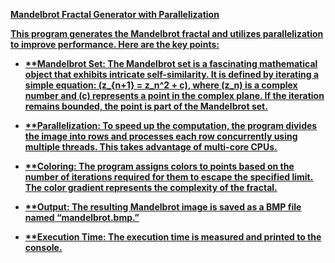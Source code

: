 <u><b>Mandelbrot Fractal Generator with Parallelization<u><b>

This program generates the Mandelbrot fractal and utilizes parallelization to improve performance. Here are the key points:

- **Mandelbrot Set: The Mandelbrot set is a fascinating mathematical object that exhibits intricate self-similarity. It is defined by iterating a simple equation: (z_{n+1} = z_n^2 + c), where (z_n) is a complex number and (c) represents a point in the complex plane. If the iteration remains bounded, the point is part of the Mandelbrot set.

- **Parallelization: To speed up the computation, the program divides the image into rows and processes each row concurrently using multiple threads. This takes advantage of multi-core CPUs.

- **Coloring: The program assigns colors to points based on the number of iterations required for them to escape the specified limit. The color gradient represents the complexity of the fractal.

- **Output: The resulting Mandelbrot image is saved as a BMP file named “mandelbrot.bmp.”

- **Execution Time: The execution time is measured and printed to the console.
